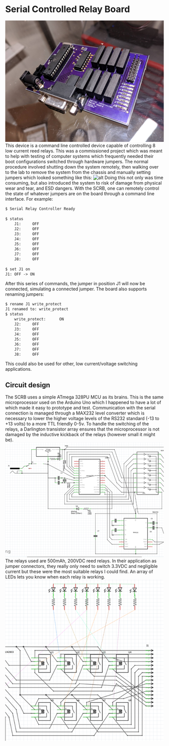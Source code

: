 ﻿# Serial Controlled Relay Board
![](https://raw.githubusercontent.com/mtaost/serial-controlled-relay-board/master/images/assembled_board.jpg)
This device is a command line controlled device capable of controlling 8 low current reed relays. This was a commissioned project which was meant to help with testing of computer systems which frequently needed their boot configurations switched through hardware jumpers. The normal procedure involved shutting down the system remotely, then walking over to the lab to remove the system from the chassis and manually setting jumpers which looked something like this: 
![alt](https://qph.fs.quoracdn.net/main-qimg-f26eee1a1ad8fb1df27e0bfab09a742e.webp)
Doing this not only was time consuming, but also introduced the system to risk of damage from physical wear and tear, and ESD dangers. 
With the SCRB, one can remotely control the state of whatever jumpers are on the board through a command line interface. For example: 

    $ Serial Relay Controller Ready
    
    $ status
	    J1:		OFF
	    J2:		OFF
	    J3:		OFF
	    J4:		OFF
	    J5:		OFF
	    J6:		OFF
	    J7:		OFF
	    J8:		OFF
	    
	$ set J1 on
	J1: OFF -> ON
After this series of commands, the jumper in position J1 will now be connected, simulating a connected jumper. The board also supports renaming jumpers: 

    $ rename J1 write_protect
    J1 renamed to: write_protect
    $ status
    	write_protect:		ON
	    J2:		OFF
	    J3:		OFF
	    J4:		OFF
	    J5:		OFF
	    J6:		OFF
	    J7:		OFF
	    J8:		OFF

This could also be used for other, low current/voltage switching applications. 
## Circuit design
The SCRB uses a simple ATmega 328PU MCU as its brains. This is the same microprocessor used on the Arduino Uno which I happened to have a lot of which made it easy to prototype and test. Communication with the serial connection is managed through a MAX232 level converter which is necessary to lower the higher voltage levels of the RS232 standard (-13 to +13 volts) to a more TTL friendly 0-5v. To handle the switching of the relays, a Darlington transistor array ensures that the microprocessor is not damaged by the inductive kickback of the relays (however small it might be). 
![Schematic of processing side of SCRB](https://raw.githubusercontent.com/mtaost/serial-controlled-relay-board/master/images/sch_closeup.png)
The relays used are 500mAh, 200VDC reed relays. In their application as jumper connectors, they really only need to switch 3.3VDC and negligible current but these were the most suitable relays I could find. An array of LEDs lets you know when each relay is working. 
![Schematic of relay side of SCRB](https://raw.githubusercontent.com/mtaost/serial-controlled-relay-board/master/images/sch_closeup_2.png)

